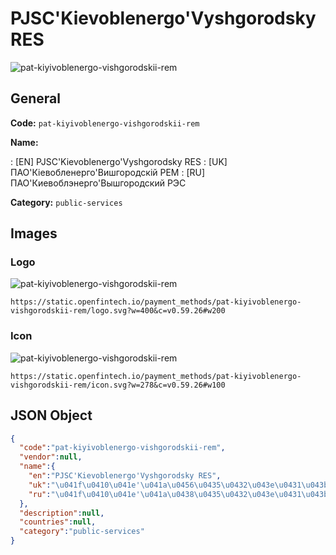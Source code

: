 
# PJSC'Kievoblenergo'Vyshgorodsky RES 
![pat-kiyivoblenergo-vishgorodskii-rem](https://static.openfintech.io/payment_methods/pat-kiyivoblenergo-vishgorodskii-rem/logo.svg?w=400&c=v0.59.26#w200)  

## General 
**Code:** `pat-kiyivoblenergo-vishgorodskii-rem` 
 
**Name:** 
 
:	[EN] PJSC'Kievoblenergo'Vyshgorodsky RES 
:	[UK] ПАО'Кіевобленерго'Вишгородскій РЕМ 
:	[RU] ПАО'Киевоблэнерго'Вышгородский РЭС 
 
**Category:** `public-services` 
 

## Images 

### Logo 
![pat-kiyivoblenergo-vishgorodskii-rem](https://static.openfintech.io/payment_methods/pat-kiyivoblenergo-vishgorodskii-rem/logo.svg?w=400&c=v0.59.26#w200)  

```
https://static.openfintech.io/payment_methods/pat-kiyivoblenergo-vishgorodskii-rem/logo.svg?w=400&c=v0.59.26#w200
```  

### Icon 
![pat-kiyivoblenergo-vishgorodskii-rem](https://static.openfintech.io/payment_methods/pat-kiyivoblenergo-vishgorodskii-rem/icon.svg?w=278&c=v0.59.26#w100)  

```
https://static.openfintech.io/payment_methods/pat-kiyivoblenergo-vishgorodskii-rem/icon.svg?w=278&c=v0.59.26#w100
```  

## JSON Object 

```json
{
  "code":"pat-kiyivoblenergo-vishgorodskii-rem",
  "vendor":null,
  "name":{
    "en":"PJSC'Kievoblenergo'Vyshgorodsky RES",
    "uk":"\u041f\u0410\u041e'\u041a\u0456\u0435\u0432\u043e\u0431\u043b\u0435\u043d\u0435\u0440\u0433\u043e'\u0412\u0438\u0448\u0433\u043e\u0440\u043e\u0434\u0441\u043a\u0456\u0439 \u0420\u0415\u041c",
    "ru":"\u041f\u0410\u041e'\u041a\u0438\u0435\u0432\u043e\u0431\u043b\u044d\u043d\u0435\u0440\u0433\u043e'\u0412\u044b\u0448\u0433\u043e\u0440\u043e\u0434\u0441\u043a\u0438\u0439 \u0420\u042d\u0421"
  },
  "description":null,
  "countries":null,
  "category":"public-services"
}
```  
